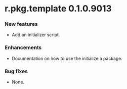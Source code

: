 # r.pkg.template 0.1.0.9013
### New features
* Add an initializer script.
### Enhancements
* Documentation on how to use the initialize a package.
### Bug fixes
* None.
